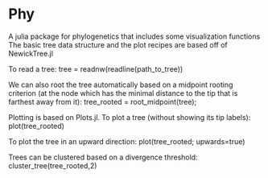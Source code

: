 # Phy
A julia package for phylogenetics that includes some visualization functions
The basic tree data structure and the plot recipes are based off of NewickTree.jl

To read a tree:
tree = readnw(readline(path_to_tree))

We can also root the tree automatically based on a midpoint rooting criterion
(at the node which has the minimal distance to the tip that is farthest away
from it):
tree_rooted = root_midpoint(tree);

Plotting is based on Plots.jl. 
To plot a tree (without showing its tip labels):
plot(tree_rooted)

To plot the tree in an upward direction:
plot(tree_rooted; upwards=true)

Trees can be clustered based on a divergence threshold:
cluster_tree(tree_rooted,2)
